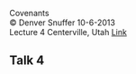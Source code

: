 Covenants  
© Denver Snuffer 10-6-2013  
Lecture 4 Centerville, Utah
[Link](https://denversnuffer.com/wp/wp-content/uploads/2015/02/04-Centerville-Transcript-Covenants.pdf)

## Talk 4